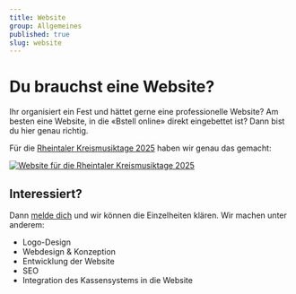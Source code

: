 ```yaml
---
title: Website
group: Allgemeines
published: true
slug: website
---
```


# Du brauchst eine Website?

Ihr organisiert ein Fest und hättet gerne eine professionelle Website? Am besten
eine Website, in die «Bstell online» direkt eingebettet ist? Dann bist du hier
genau richtig.

Für die [Rheintaler Kreismusiktage 2025](https://kmt25.ch) haben wir genau das
gemacht:

[<img src="/docs-assets/website-kmt25.png" alt="Website für die Rheintaler Kreismusiktage 2025" class="shadow-none" />](https://kmt25.ch)

## Interessiert?

Dann [melde dich](mailto:info@bstell.online) und wir können die Einzelheiten
klären. Wir machen unter anderem:

- Logo-Design
- Webdesign & Konzeption
- Entwicklung der Website
- SEO
- Integration des Kassensystems in die Website
